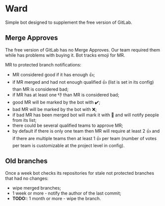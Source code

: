 # Ward

Simple bot designed to supplement the free version of GitLab.

## Merge Approves

The free version of GitLab has no Merge Approves. Our team required them while has problems with buying it. Bot tracks emoji for MR.

MR to protected branch notifications:

* MR considered good if it has enough :thumbsup:;
* if MR merged and had not enough qualified :thumbsup: (list is set in its config) than MR is considered bad;
* if MR has at least one :thumbsdown: than MR is considered bad;
* good MR will be marked by the bot with :heavy_check_mark:;
* bad MR will be marked by the bot with :x:;
* if bad MR has been merged bot will mark it with :poop: and will notify people from its list;
* there could be several qualified teams to approve MR;
* by default if there is only one team then MR will require at least 2 :thumbsup: and if there are multiple teams then at least 1 :thumbsup: per team (number of votes per team is customizable at the project level in config).

## Old branches

Once a week bot checks its repositories for stale not protected branches that had no changes:

* wipe merged branches;
* 1 week or more - notify the author of the last commit;
* **TODO:**: 1 month or more - wipe the branch.

